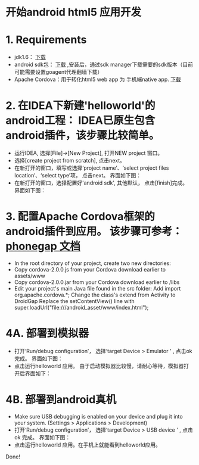 开始android html5 应用开发
====================
# 1. Requirements
* jdk1.6： [下载](http://www.oracle.com/technetwork/java/javase/downloads/index.html)
* android sdk包： [下载](http://developer.android.com/sdk/index.html) ,安装后，通过sdk manager下载需要的sdk版本（目前可能需要设置goagent代理翻墙下载）
* Apache Cordova：用于转化html5 web app 为 手机端native app. [下载](http://phonegap.com/download)

# 2. 在IDEA下新建'helloworld'的android工程： IDEA已原生包含android插件，该步骤比较简单。
* 运行IDEA, 选择[File]->[New Project], 打开NEW project 窗口。
* 选择[create project from scratch], 点击next。
* 在新打开的窗口，填写或选择‘project name’、‘select project files location’、‘select type’项， 点击next。 界面如下图：
* 在新打开的窗口，选择配置好'android sdk', 其他默认， 点击[finish]完成。 界面如下图：

# 3. 配置Apache Cordova框架的android插件到应用。   该步骤可参考：[phonegap 文档](http://docs.phonegap.com/en/2.1.0/guide_getting-started_android_index.md.html#Getting%20Started%20with%20Android)
* In the root directory of your project, create two new directories:
* Copy cordova-2.0.0.js from your Cordova download earlier to assets/www
* Copy cordova-2.0.0.jar from your Cordova download earlier to /libs
* Edit your project's main Java file found in the src folder:
  Add import org.apache.cordova.*;
  Change the class's extend from Activity to DroidGap
  Replace the setContentView() line with super.loadUrl("file:///android_asset/www/index.html");

# 4A. 部署到模拟器
* 打开‘Run/debug configuration’， 选择‘target Device > Emulator ' ,  点击ok 完成。 界面如下图：
* 点击运行helloworld 应用。 由于启动模拟器比较慢，请耐心等待，模拟器打开后界面如下：

# 4B. 部署到android真机
* Make sure USB debugging is enabled on your device and plug it into your system. (Settings > Applications > Development)
* 打开‘Run/debug configuration’， 选择‘target Device > USB device ' ,  点击ok 完成。 界面如下图：
* 点击运行helloworld 应用。在手机上就能看到helloworld应用。

Done!







